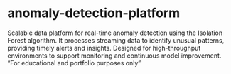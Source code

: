 # anomaly-detection-platform
Scalable data platform for real-time anomaly detection using the Isolation Forest algorithm. It processes streaming data to identify unusual patterns, providing timely alerts and insights. Designed for high-throughput environments to support monitoring and continuous model improvement. “For educational and portfolio purposes only”
